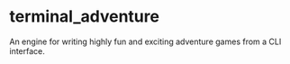# terminal_adventure
An engine for writing highly fun and exciting adventure games from a CLI interface.
